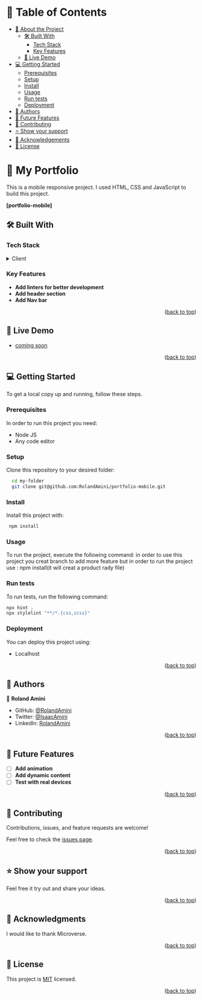 <a name="readme-top"></a>
<!-- TABLE OF CONTENTS -->

# 📗 Table of Contents

- [📖 About the Project](#about-project)
  - [🛠 Built With](#built-with)
    - [Tech Stack](#tech-stack)
    - [Key Features](#key-features)
  - [🚀 Live Demo](#live-demo)
- [💻 Getting Started](#getting-started)
  - [Prerequisites](#prerequisites)
  - [Setup](#setup)
  - [Install](#install)
  - [Usage](#usage)
  - [Run tests](#run-tests)
  - [Deployment](#deployment)
- [👥 Authors](#authors)
- [🔭 Future Features](#future-features)
- [🤝 Contributing](#contributing)
- [⭐️ Show your support](#support)
- [🙏 Acknowledgements](#acknowledgements)
- [📝 License](#license)

<!-- PROJECT DESCRIPTION -->

# 📖 My Portfolio <a name="about-project"></a>

This is a mobile responsive project. I used HTML, CSS and JavaScript to build this project.

**[portfolio-mobile]** 

## 🛠 Built With <a name="built-with"></a>

### Tech Stack <a name="tech-stack"></a>

<details>
  <summary>Client</summary>
  <ul>
    <li>HTML</li>
    <li>CSS</li>
  </ul>
</details>

<!-- Features -->

### Key Features <a name="key-features"></a>


- **Add linters for better development**
- **Add header section**
- **Add Nav bar**

<p align="right">(<a href="#readme-top">back to top</a>)</p>

<!-- LIVE DEMO -->

## 🚀 Live Demo <a name="live-demo"></a>

- [coming soon](#)

<p align="right">(<a href="#readme-top">back to top</a>)</p>

<!-- GETTING STARTED -->

## 💻 Getting Started <a name="getting-started"></a>

To get a local copy up and running, follow these steps.

### Prerequisites

In order to run this project you need:

- Node JS
- Any code editor

### Setup

Clone this repository to your desired folder:


```sh
  cd my-folder
  git clone git@github.com:RolandAmini/portfolio-mobile.git
```


### Install

Install this project with:
```sh
 npm install
```

### Usage

To run the project, execute the following command:
in order to use this project you creat branch to add more feature
but in order to run the project use : npm install(it will creat a product rady file)

### Run tests

To run tests, run the following command:
```sh
npx hint .
npx stylelint "**/*.{css,scss}"
```
  

### Deployment

You can deploy this project using:
- Localhost

<p align="right">(<a href="#readme-top">back to top</a>)</p>

<!-- AUTHORS -->

## 👥 Authors <a name="authors"></a>

👤 **Roland Amini**

- GitHub: [@RolandAmini](https://github.com/RolandAmini)
- Twitter: [@IsaacAmini](https://twitter.com/Isaac_roland02)
- LinkedIn: [RolandAmini](https://www.linkedin.com/in/roland-amini-b72957227/)

<p align="right">(<a href="#readme-top">back to top</a>)</p>

<!-- FUTURE FEATURES -->

## 🔭 Future Features <a name="future-features"></a>


- [ ] **Add animation**
- [ ] **Add dynamic content**
- [ ] **Test with real devices**

<p align="right">(<a href="#readme-top">back to top</a>)</p>

<!-- CONTRIBUTING -->

## 🤝 Contributing <a name="contributing"></a>

Contributions, issues, and feature requests are welcome!

Feel free to check the [issues page](../../issues/).

<p align="right">(<a href="#readme-top">back to top</a>)</p>

<!-- SUPPORT -->

## ⭐️ Show your support <a name="support"></a>

Feel free it try out and share your ideas.

<p align="right">(<a href="#readme-top">back to top</a>)</p>

<!-- ACKNOWLEDGEMENTS -->

## 🙏 Acknowledgments <a name="acknowledgements"></a>

I would like to thank Microverse.

<p align="right">(<a href="#readme-top">back to top</a>)</p>


<!-- LICENSE -->

## 📝 License <a name="license"></a>

This project is [MIT](./LICENSE) licensed.

<p align="right">(<a href="#readme-top">back to top</a>)</p>
